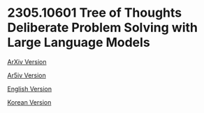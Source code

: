 # 2305.10601 Tree of Thoughts Deliberate Problem Solving with Large Language Models

[ArXiv Version](https://arxiv.org/abs/2305.10601)

[Ar5iv Version](https://ar5iv.org/abs/2305.10601)

[English Version](https://raw.githack.com/kh-kim/arxiv-translator/master/papers/2305.10601/paper.en.html)

[Korean Version](https://raw.githack.com/kh-kim/arxiv-translator/master/papers/2305.10601/paper.ko.html)
